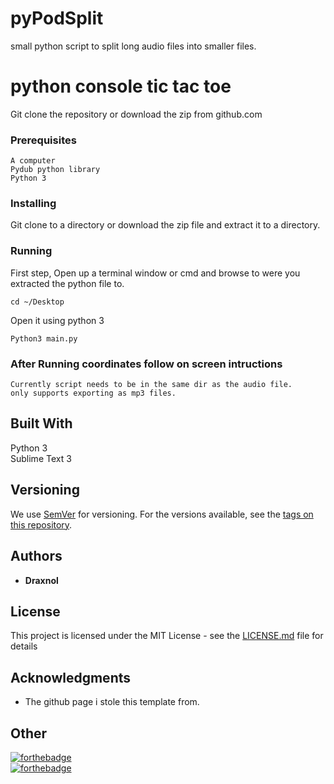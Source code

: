 # pyPodSplit
small python script to split long audio files into smaller files.
# python console tic tac toe

Git clone the repository or download the zip from github.com
### Prerequisites


```
A computer
Pydub python library
Python 3
```

### Installing
Git clone to a directory or download the zip file and extract it to a directory.
### Running
First step, Open up a terminal window or cmd and browse to were you extracted the python file to.

```
cd ~/Desktop
```

Open it using python 3

```
Python3 main.py
```
### After Running coordinates follow on screen intructions
```
Currently script needs to be in the same dir as the audio file.
only supports exporting as mp3 files.
```

## Built With
Python 3  
Sublime Text 3

## Versioning

We use [SemVer](http://semver.org/) for versioning. For the versions available, see the [tags on this repository](https://github.com/your/project/tags). 

## Authors

* **Draxnol**

## License

This project is licensed under the MIT License - see the [LICENSE.md](LICENSE.md) file for details

## Acknowledgments

* The github page i stole this template from.
## Other
[![forthebadge](http://forthebadge.com/images/badges/uses-badges.svg)](http://forthebadge.com)  
[![forthebadge](http://forthebadge.com/images/badges/built-with-resentment.svg)](http://forthebadge.com)
